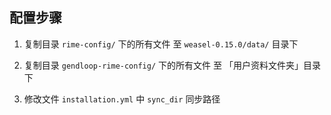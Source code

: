 ## 配置步骤

1. 复制目录 `rime-config/` 下的所有文件 至 `weasel-0.15.0/data/` 目录下

2. 复制目录 `gendloop-rime-config/` 下的所有文件 至 「用户资料文件夹」目录下
3. 修改文件 `installation.yml` 中 `sync_dir` 同步路径